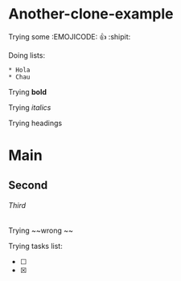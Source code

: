 # Another-clone-example

Trying some :EMOJICODE:  :+1:  :shipit:  


Doing lists: 

    * Hola
    * Chau
    
Trying **bold**

Trying *italics*

Trying headings

# Main

## Second 

###### Third 

Trying ~~wrong ~~

Trying tasks list:

- [ ]
- [X] 


    
